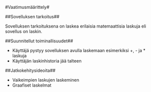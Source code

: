 #Vaatimusmäärittely#

##Sovelluksen tarkoitus##

Sovelluksen tarkoituksena on laskea erilaisia matemaattisia laskuja eli sovellus on laskin.

##Suunnitellut toiminallisuudet##

- Käyttäjä pystyy sovelluksen avulla laskemaan esimerkiksi +, - ja * laskuja
- Käyttäjän laskinhistoria jää talteen

##Jatkokehitysideoita##
- Vaikeimpien laskujen laskeminen
- Graafiset laskelmat
